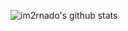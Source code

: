 ![im2rnado's github stats](https://github-readme-stats.vercel.app/api?username=im2rnado&show_icons=true&theme=radical)
